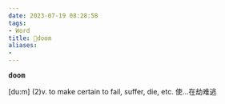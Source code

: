 ```yaml
---
date: 2023-07-19 08:28:58
tags: 
- Word
title: 📖doom
aliases: 
- 
---
```


<pre><strong>doom</strong></pre>
[du:m]
(2)v. to make certain to fail, suffer, die, etc. 使...在劫难逃
